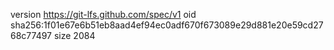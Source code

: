 version https://git-lfs.github.com/spec/v1
oid sha256:1f01e67e6b51eb8aad4ef94ec0adf670f673089e29d881e20e59cd2768c77497
size 2084

